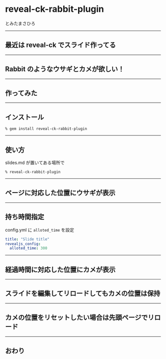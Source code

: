 # reveal-ck-rabbit-plugin

とみたまさひろ

---

## 最近は reveal-ck でスライド作ってる

---

## Rabbit のようなウサギとカメが欲しい！

---

## 作ってみた

---

## インストール

```
% gem install reveal-ck-rabbit-plugin
```

---

## 使い方

slides.md が置いてある場所で

```
% reveal-ck-rabbit-plugin
```

---

## ページに対応した位置にウサギが表示

---

## 持ち時間指定

config.yml に `alloted_time` を設定

```yaml
title: "Slide title"
revealjs_config:
  alloted_time: 300
```

---

## 経過時間に対応した位置にカメが表示

---

## スライドを編集してリロードしてもカメの位置は保持

---

## カメの位置をリセットしたい場合は先頭ページでリロード

---

## おわり
